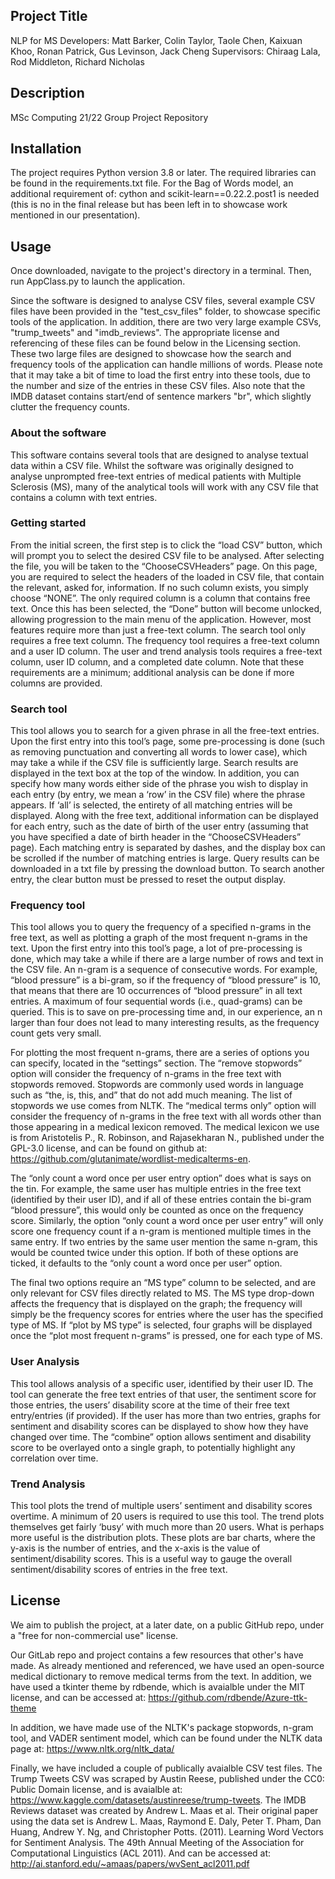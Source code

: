 ## Project Title
NLP for MS 
Developers: Matt Barker, Colin Taylor, Taole Chen, Kaixuan Khoo, Ronan Patrick, Gus Levinson, Jack Cheng
Supervisors: Chiraag Lala, Rod Middleton, Richard Nicholas 
## Description
MSc Computing 21/22 Group Project Repository

## Installation
The project requires Python version 3.8 or later. The required libraries can be found in the requirements.txt file. For the Bag of Words model, an additional requirement of: cython and scikit-learn==0.22.2.post1 is needed (this is no in the final release but has been left in to showcase work mentioned in our presentation).

## Usage
Once downloaded, navigate to the project's directory in a terminal. Then, run AppClass.py to launch the application.

Since the software is designed to analyse CSV files, several example CSV files have been provided in the "test_csv_files" folder, to showcase specific tools of the application. In addition, there are two very large example CSVs, "trump_tweets" and "imdb_reviews". The appropriate license and referencing of these files can be found below in the Licensing section. These two large files are designed to showcase how the search and frequency tools of the application can handle millions of words. Please note that it may take a bit of time to load the first entry into these tools, due to the number and size of the entries in these CSV files. Also note that the IMDB dataset contains start/end of sentence markers "br", which slightly clutter the frequency counts.

### About the software
This software contains several tools that are designed to analyse textual data within a CSV file. Whilst the software was originally designed to analyse unprompted free-text entries of medical patients with Multiple Sclerosis (MS), many of the analytical tools will work with any CSV file that contains a column with text entries. 

### Getting started
From the initial screen, the first step is to click the “load CSV” button, which will prompt you to select the desired CSV file to be analysed. After selecting the file, you will be taken to the “ChooseCSVHeaders” page. On this page, you are required to select the headers of the loaded in CSV file, that contain the relevant, asked for, information. If no such column exists, you simply choose “NONE”. The only required column is a column that contains free text. Once this has been selected, the “Done” button will become unlocked, allowing progression to the main menu of the application. However, most features require more than just a free-text column. The search tool only requires a free text column. The frequency tool requires a free-text column and a user ID column. The user and trend analysis tools requires a free-text column, user ID column, and a completed date column. Note that these requirements are a minimum; additional analysis can be done if more columns are provided.

### Search tool
This tool allows you to search for a given phrase in all the free-text entries. Upon the first entry into this tool’s page, some pre-processing is done (such as removing punctuation and converting all words to lower case), which may take a while if the CSV file is sufficiently large. Search results are displayed in the text box at the top of the window. In addition, you can specify how many words either side of the phrase you wish to display in each entry (by entry, we mean a ‘row’ in the CSV file) where the phrase appears. If ‘all’ is selected, the entirety of all matching entries will be displayed. Along with the free text, additional information can be displayed for each entry, such as the date of birth of the user entry (assuming that you have specified a date of birth header in the “ChooseCSVHeaders” page). 
Each matching entry is separated by dashes, and the display box can be scrolled if the number of matching entries is large. Query results can be downloaded in a txt file by pressing the download button. To search another entry, the clear button must be pressed to reset the output display.   

### Frequency tool
This tool allows you to query the frequency of a specified n-grams in the free text, as well as plotting a graph of the most frequent n-grams in the text. Upon the first entry into this tool’s page, a lot of pre-processing is done, which may take a while if there are a large number of rows and text in the CSV file. An n-gram is a sequence of consecutive words. For example, “blood pressure” is a bi-gram, so if the frequency of “blood pressure” is 10, that means that there are 10 occurrences of “blood pressure” in all text entries. A maximum of four sequential words (i.e., quad-grams) can be queried. This is to save on pre-processing time and, in our experience, an n larger than four does not lead to many interesting results, as the frequency count gets very small.

For plotting the most frequent n-grams, there are a series of options you can specify, located in the “settings” section. The “remove stopwords” option will consider the frequency of n-grams in the free text with stopwords removed. Stopwords are commonly used words in language such as “the, is, this, and” that do not add much meaning. The list of stopwords we use comes from NLTK. The “medical terms only” option will consider the frequency of n-grams in the free text with all words other than those appearing in a medical lexicon removed. The medical lexicon we use is from Aristotelis P., R. Robinson, and Rajasekharan N., published under the GPL-3.0 license, and can be found on github at: https://github.com/glutanimate/wordlist-medicalterms-en. 

The “only count a word once per user entry option” does what is says on the tin. For example, the same user has multiple entries in the free text (identified by their user ID), and if all of these entries contain the bi-gram “blood pressure”, this would only be counted as once on the frequency score. Similarly, the option “only count a word once per user entry” will only score one frequency count if a n-gram is mentioned multiple times in the same entry. If two entries by the same user mention the same n-gram, this would be counted twice under this option. If both of these options are ticked, it defaults to the “only count a word once per user” option.

The final two options require an “MS type” column to be selected, and are only relevant for CSV files directly related to MS. The MS type drop-down affects the frequency that is displayed on the graph; the frequency will simply be the frequency scores for entries where the user has the specified type of MS. If “plot by MS type” is selected, four graphs will be displayed once the “plot most frequent n-grams” is pressed, one for each type of MS. 

### User Analysis
This tool allows analysis of a specific user, identified by their user ID. The tool can generate the free text entries of that user, the sentiment score for those entries, the users’ disability score at the time of their free text entry/entries (if provided). If the user has more than two entries, graphs for sentiment and disability scores can be displayed to show how they have changed over time. The “combine” option allows sentiment and disability score to be overlayed onto a single graph, to potentially highlight any correlation over time.

### Trend Analysis
This tool plots the trend of multiple users’ sentiment and disability scores overtime. A minimum of 20 users is required to use this tool. The trend plots themselves get fairly ‘busy’ with much more than 20 users. What is perhaps more useful is the distribution plots. These plots are bar charts, where the y-axis is the number of entries, and the x-axis is the value of sentiment/disability scores. This is a useful way to gauge the overall sentiment/disability scores of entries in the free text.  


## License
We aim to publish the project, at a later date, on a public GitHub repo, under a "free for non-commercial use" license. 

Our GitLab repo and project contains a few resources that other's have made. As already mentioned and referenced, we have used an open-source medical dictionary to remove medical terms from the text. In addition, we have used a tkinter theme by rdbende, which is avaialble under the MIT license, and can be accessed at: https://github.com/rdbende/Azure-ttk-theme

In addition, we have made use of the NLTK's package stopwords, n-gram tool, and VADER sentiment model, which can be found under the NLTK data page at: https://www.nltk.org/nltk_data/

Finally, we have included a couple of publically avaialble CSV test files. The Trump Tweets CSV was scraped by Austin Reese, published under the CC0: Public Domain license, and is avaialble at: https://www.kaggle.com/datasets/austinreese/trump-tweets. The IMDB Reviews dataset was created by Andrew L. Maas et al. Their original paper using the data set is Andrew L. Maas, Raymond E. Daly, Peter T. Pham, Dan Huang, Andrew Y. Ng, and Christopher Potts. (2011). Learning Word Vectors for Sentiment Analysis. The 49th Annual Meeting of the Association for Computational Linguistics (ACL 2011). And can be accessed at: http://ai.stanford.edu/~amaas/papers/wvSent_acl2011.pdf 
